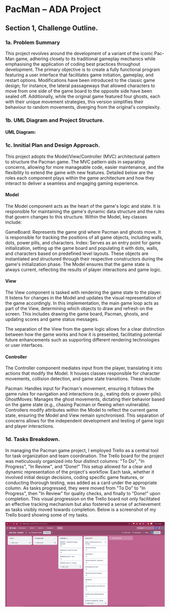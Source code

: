 # PacMan – ADA Project
## Section 1, Challenge Outline. 

### 1a. Problem Summary 
This project revolves around the development of a variant of the iconic Pac-Man game, adhering closely to its traditional gameplay mechanics while emphasising the application of coding best practices throughout development. The primary objective is to create a fully functional program featuring a user interface that facilitates game initiation, gameplay, and restart options. Modifications have been introduced to the classic game design; for instance, the lateral passageways that allowed characters to move from one side of the game board to the opposite side have been sealed off. Additionally, while the original game featured four ghosts, each with their unique movement strategies, this version simplifies their behaviour to random movements, diverging from the original's complexity.

### 1b. UML Diagram and Project Structure. 
#### UML Diagram: 

### 1c. Innitial Plan and Design Approach.

This project adopts the Model/View/Controller (MVC) architectural pattern to structure the Pacman game. The MVC pattern aids in separating concerns, allowing for more manageable code, easier maintenance, and the flexibility to extend the game with new features. Detailed below are the roles each component plays within the game architecture and how they interact to deliver a seamless and engaging gaming experience.

#### Model
The Model component acts as the heart of the game's logic and state. It is responsible for maintaining the game's dynamic data structure and the rules that govern changes to this structure. Within the Model, key classes include:

GameBoard: Represents the game grid where Pacman and ghosts move. It is responsible for tracking the positions of all game objects, including walls, dots, power pills, and characters.
Index: Serves as an entry point for game initialization, setting up the game board and populating it with dots, walls, and characters based on predefined level layouts.
These objects are instantiated and structured through their respective constructors during the game's initialization phase. The Model ensures that the game state is always current, reflecting the results of player interactions and game logic.

#### View
The View component is tasked with rendering the game state to the player. It listens for changes in the Model and updates the visual representation of the game accordingly. In this implementation, the main game loop acts as part of the View, determining which objects to draw and refresh on the screen. This includes drawing the game board, Pacman, ghosts, and updating scores and game status messages.

The separation of the View from the game logic allows for a clear distinction between how the game works and how it is presented, facilitating potential future enhancements such as supporting different rendering technologies or user interfaces.

#### Controller
The Controller component mediates input from the player, translating it into actions that modify the Model. It houses classes responsible for character movements, collision detection, and game state transitions. These include:

Pacman: Handles input for Pacman's movement, ensuring it follows the game rules for navigation and interactions (e.g., eating dots or power pills).
GhostMoves: Manages the ghost movements, dictating their behavior based on the game state (e.g., chasing Pacman or fleeing when vulnerable).
Controllers modify attributes within the Model to reflect the current game state, ensuring the Model and View remain synchronised. This separation of concerns allows for the independent development and testing of game logic and player interactions.

### 1d. Tasks Breakdown.
In managing the Pacman game project, I employed Trello as a central tool for task organization and team coordination. The Trello board for the project was meticulously organized into four distinct columns: "To Do", "In Progress", "In Review", and "Done!" This setup allowed for a clear and dynamic representation of the project's workflow. Each task, whether it involved initial design decisions, coding specific game features, or conducting thorough testing, was added as a card under the appropriate column. As tasks progressed, they were moved from "To Do" to "In Progress", then "In Review" for quality checks, and finally to "Done!" upon completion. This visual progression on the Trello board not only facilitated an effective tracking mechanism but also fostered a sense of achievement as tasks visibly moved towards completion. 
Below is a screenshot of my Trello board showing some of my tasks. 

![Alt text](image.png)

